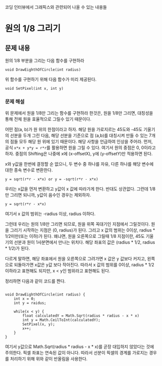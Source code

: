<!-- TITLE: 그래픽스 -->
<!-- SUBTITLE: 그래픽스 관련 코딩 인터뷰 내용 -->

코딩 인터뷰에서 그래픽스와 관련되어 나올 수 있는 내용들

# 원의 1/8 그리기

## 문제 내용
원의 1/8 부분을 그리는 다음 함수를 구현하라

```
void DrawEighthOfCircle(int radius)
```

위 함수를 구현하기 위해 다음 함수가 미리 제공된다.

```
void SetPixel(int x, int y)
```

### 문제 해설
위 문제에서 원을 1/8만 그리는 함수를 구현하라 한것은, 원을 1/8만 그리면, 대칭성을 통해 전체 원을 효율적으로 그릴수 있기 때문이다.

어떤 점(a, b)가 원 위의 한점이라고 하자. 해당 원을 가로지르는 45도와 -45도 기울기의 선분을 두개 그린 다음, 해당 선분을 기준으로 점 (a,b)를 대칭시켜 만들 수 있는 7개의 점들 모두 해당 원 위에 있기 때문이다. 해당 사항을 언급하여 인상을 주어라.
먼저, 공식 ```x*x + y*y = r*r```를 활용하면 원을 그릴 수 있다. 여기서 원의 중점은 0, 0이라고 하자. 중점의 Shifting은 나중에 x에 (x-offsetX), y에 (y-offsetY)만 적용하면 된다.

x와 y값을 한번에 결정할 순 없으니, 두 변수 중 하나를 자유, 다른 하나를 해당 변수에 대한 종속 변수로 변환한다.

```
y = sqrt(r*r - x*x) or y = -sqrt(r*r - x*x)
```

우리는 x값을 먼저 변환하고 y값이 x 값에 따라가게 한다. 반대도 상관없다. 그런데 1/8만 그리면 되니까, y값이 음수인 경우는 제외하자.

```
y = sqrt(r*r - x*x)
```

여기서 x 값의 범위는 -radius 이상, radius 이하다.

그런데 우리는 원의 1/8만 그리면 되므로, 원을 위쪽 꼭대기인 지점에서 그릴것이다. 원을 그리기 시작하는 지점은 (0, radius)가 된다. 그리고 x 값의 범위는 0이상, radius * 1/2미만(또는 이하)가 된다.
왜냐면, 원을 오른쪽으로 그릴때 1/8 지점이란, 45도 기울기의 선분과 원이 1사분면에서 만나는 위치다. 해당 좌표의 값은 (radius * 1/2, radius * 1/2)가 된다.

다르게  말하면, 해당 좌표에서 원을 오른쪽으로 그려가면 x 값은 y 값보다 커지고, 왼쪽으로 되돌아가면 x값은 y값 보다 작아진다.
따라서 x 값의 범위를 0이상, radius * 1/2 이하라고 표현해도 되지만, x < y인 범위라고 표현해도 된다.

정리하면 다음과 같이 코드를 짠다.

```

void DrawEighthOfCircle(int radius) {
	int x = 0;
	int y = raidus;
	
	while(x < y) {
		float calculatedY = Math.Sqrt(radius * radius - x * x)
		int y = Math.CeilToInt(calculatedY);
		SetPixel(x, y);
		x++;
	}
}

```

여기서 y값으로 Math.Sqrt(radius * radius - x * x)를 곧장 대입하지 않았다는 것에 주의한다. 픽셀 좌표는 연속된 값이 아니다. 따라서 선분이 픽셀의 경계를 가로지는 경우를 처리하기 위해 위와 같이 반올림을 사용한다.